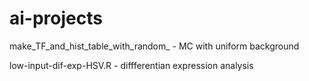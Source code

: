 # ai-projects
make_TF_and_hist_table_with_random_ - MC with uniform background

low-input-dif-exp-HSV.R - diffferentian expression analysis
